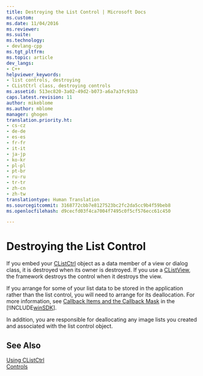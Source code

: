 ```yaml
---
title: Destroying the List Control | Microsoft Docs
ms.custom: 
ms.date: 11/04/2016
ms.reviewer: 
ms.suite: 
ms.technology:
- devlang-cpp
ms.tgt_pltfrm: 
ms.topic: article
dev_langs:
- C++
helpviewer_keywords:
- list controls, destroying
- CListCtrl class, destroying controls
ms.assetid: 513ec820-3a02-49d2-b073-a6a7a3fc91b3
caps.latest.revision: 11
author: mikeblome
ms.author: mblome
manager: ghogen
translation.priority.ht:
- cs-cz
- de-de
- es-es
- fr-fr
- it-it
- ja-jp
- ko-kr
- pl-pl
- pt-br
- ru-ru
- tr-tr
- zh-cn
- zh-tw
translationtype: Human Translation
ms.sourcegitcommit: 3168772cbb7e8127523bc2fc2da5cc9b4f59beb8
ms.openlocfilehash: d9cecfd03f4ca7004f7495c0f5cf576ecc61c450

---
```

# Destroying the List Control
If you embed your [CListCtrl](../mfc/reference/clistctrl-class.md) object as a data member of a view or dialog class, it is destroyed when its owner is destroyed. If you use a [CListView](../mfc/reference/clistview-class.md), the framework destroys the control when it destroys the view.  
  
 If you arrange for some of your list data to be stored in the application rather than the list control, you will need to arrange for its deallocation. For more information, see [Callback Items and the Callback Mask](http://msdn.microsoft.com/library/windows/desktop/bb774736) in the [!INCLUDE[winSDK](../atl/includes/winsdk_md.md)].  
  
 In addition, you are responsible for deallocating any image lists you created and associated with the list control object.  
  
## See Also  
 [Using CListCtrl](../mfc/using-clistctrl.md)   
 [Controls](../mfc/controls-mfc.md)




<!--HONumber=Jan17_HO2-->


